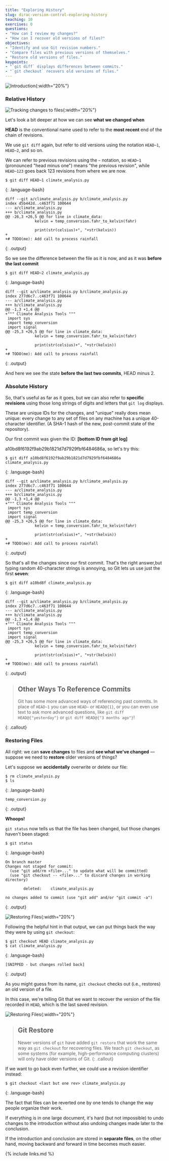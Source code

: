 ```yaml
---
title: "Exploring History"
slug: dirac-version-control-exploring-history
teaching: 10
exercises: 0
questions:
- "How can I review my changes?"
- "How can I recover old versions of files?"
objectives:
- "Identify and use Git revision numbers."
- "Compare files with previous versions of themselves."
- "Restore old versions of files."
keypoints:
- "`git diff` displays differences between commits."
- "`git checkout` recovers old versions of files."
---
```


![Introduction](../fig/slides/05-history/0_introduction.png){:width="20%"}

### Relative History

![Tracking changes to files](../fig/slides/05-history/1_differences.png){:width="20%"}

Let's look a bit deeper at how we can see **what we changed when**

**HEAD** is the conventional name used to refer to the **most recent** end of the chain of revisions.

We use `git diff` again,
but refer to old versions
using the notation `HEAD~1`, `HEAD~2`, and so on.

We can refer to previous revisions using the `~` notation,
so `HEAD~1` (pronounced "head minus one")
means "the previous revision",
while `HEAD~123` goes back 123 revisions from where we are now.

~~~
$ git diff HEAD~1 climate_analysis.py
~~~
{: .language-bash}

~~~
diff --git a/climate_analysis.py b/climate_analysis.py
index d5b442d..c463f71 100644
--- a/climate_analysis.py
+++ b/climate_analysis.py
@@ -26,3 +26,5 @@ for line in climate_data:
             kelvin = temp_conversion.fahr_to_kelvin(fahr)

             print(str(celsius)+", "+str(kelvin))
+
+# TODO(me): Add call to process rainfall
~~~
{: .output}

So we see the difference between the file as it is now, and as it was **before the last commit**

~~~
$ git diff HEAD~2 climate_analysis.py
~~~
{: .language-bash}

~~~
diff --git a/climate_analysis.py b/climate_analysis.py
index 277d6c7..c463f71 100644
--- a/climate_analysis.py
+++ b/climate_analysis.py
@@ -1,3 +1,4 @@
+""" Climate Analysis Tools """
 import sys
 import temp_conversion
 import signal
@@ -25,3 +26,5 @@ for line in climate_data:
             kelvin = temp_conversion.fahr_to_kelvin(fahr)

             print(str(celsius)+", "+str(kelvin))
+
+# TODO(me): Add call to process rainfall
~~~
{: .output}

And here we see the state **before the last two commits**, HEAD minus 2.

### Absolute History

So, that's useful as far as it goes, but we can also refer to **specific revisions** using
those long strings of digits and letters
that `git log` displays.

These are unique IDs for the changes,
and "unique" really does mean unique:
every change to any set of files on any machine
has a unique 40-character identifier. (A SHA-1 hash of the new, post-commit state of the repository).

Our first commit was given the ID: **[bottom ID from git log]**

a10bd8f6192f9ab29b1821d7d7929fbf6484686a,
so let's try this:

~~~
$ git diff a10bd8f6192f9ab29b1821d7d7929fbf6484686a climate_analysis.py
~~~
{: .language-bash}

~~~
diff --git a/climate_analysis.py b/climate_analysis.py
index 277d6c7..c463f71 100644
--- a/climate_analysis.py
+++ b/climate_analysis.py
@@ -1,3 +1,4 @@
+""" Climate Analysis Tools """
 import sys
 import temp_conversion
 import signal
@@ -25,3 +26,5 @@ for line in climate_data:
             kelvin = temp_conversion.fahr_to_kelvin(fahr)

             print(str(celsius)+", "+str(kelvin))
+
+# TODO(me): Add call to process rainfall
~~~
{: .output}

So that's all the changes since our first commit.
That's the right answer,but typing random 40-character strings is annoying,
so Git lets us use just the first **seven**:

~~~
$ git diff a10bd8f climate_analysis.py
~~~
{: .language-bash}

~~~
diff --git a/climate_analysis.py b/climate_analysis.py
index 277d6c7..c463f71 100644
--- a/climate_analysis.py
+++ b/climate_analysis.py
@@ -1,3 +1,4 @@
+""" Climate Analysis Tools """
 import sys
 import temp_conversion
 import signal
@@ -25,3 +26,5 @@ for line in climate_data:
             kelvin = temp_conversion.fahr_to_kelvin(fahr)

             print(str(celsius)+", "+str(kelvin))
+
+# TODO(me): Add call to process rainfall
~~~
{: .output}


> ## Other Ways To Reference Commits
>
> Git has some more advanced ways of referencing past commits. In place of `HEAD~1` you can use `HEAD~` or `HEAD@{1}`,
> or you can even use text to ask more advanced questions, like `git diff HEAD@{"yesterday"}` or `git diff HEAD@{"3 months ago"}`!
>
{: .callout}

### Restoring Files

All right:
we can **save changes** to files and **see what we've changed** &mdash; suppose we need to **restore** older versions of things?

Let's suppose we **accidentally** overwrite or delete our file:

~~~
$ rm climate_analysis.py
$ ls
~~~
{: .language-bash}

~~~
temp_conversion.py
~~~
{: .output}

**Whoops!**

`git status` now tells us that the file has been changed,
but those changes haven't been staged:

~~~
$ git status
~~~
{: .language-bash}

~~~
On branch master
Changes not staged for commit:
  (use "git add/rm <file>..." to update what will be committed)
  (use "git checkout -- <file>..." to discard changes in working directory)

        deleted:    climate_analysis.py

no changes added to commit (use "git add" and/or "git commit -a")
~~~
{: .output}

![Restoring Files](../fig/slides/05-history/2_restore.png){:width="20%"}

Following the helpful hint in that output, we can put things back the way they were
by using `git checkout`:

~~~
$ git checkout HEAD climate_analysis.py
$ cat climate_analysis.py
~~~
{: .language-bash}

~~~
[SNIPPED - but changes rolled back]
~~~
{: .output}

As you might guess from its name,
`git checkout` checks out (i.e., restores) an old version of a file.

In this case,
we're telling Git that we want to recover the version of the file recorded in `HEAD`,
which is the last saved revision.

![Restoring Files](../fig/slides/05-history/3_restore_commit.png){:width="20%"}

> ## Git Restore
>
> Newer versions of `git` have added `git restore` that work the same way as `git checkout` for recovering files.
> We teach `git checkout`, as some systems (for example, high-performance computing clusters) will only have older versions of Git.
{: .callout}


If we want to go back even further,
we could use a revision identifier instead:


~~~
$ git checkout <last but one rev> climate_analysis.py
~~~
{: .language-bash}

The fact that files can be reverted one by one
tends to change the way people organize their work.

If everything is in one large document,
it's hard (but not impossible) to undo changes to the introduction
without also undoing changes made later to the conclusion.

If the introduction and conclusion are stored in **separate files**,
on the other hand, moving backward and forward in time becomes much easier.

{% include links.md %}
